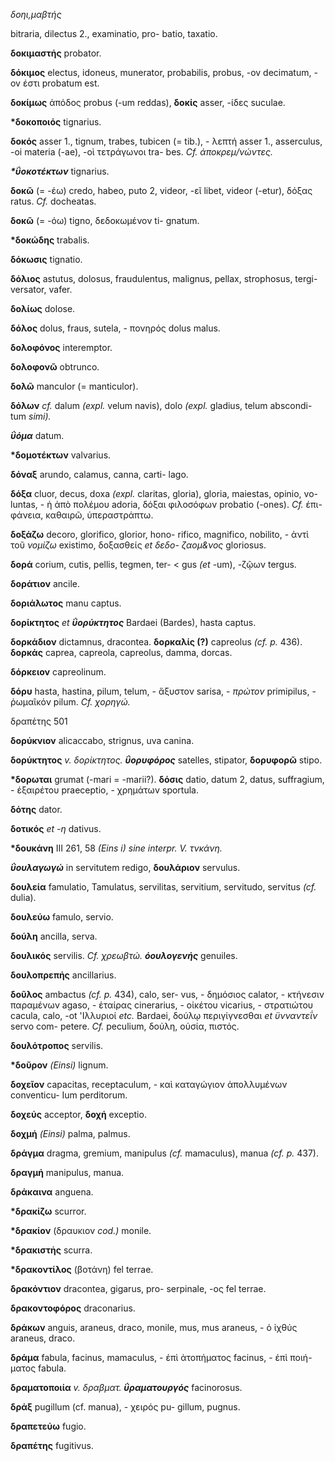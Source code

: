 *δοηι,μαβτής*

bitraria, dilectus 2., examinatio, pro- batio, taxatio.

**δοκιμαστής** probator.

**δόκιμος** electus, idoneus, munerator, probabilis, probus, -ov
decimatum, -ov έστι probatum est.

**δοκίμως** ἀπόδος probus (-um reddas), **δοκίς** asser, -ίδες suculae.

**\*δοκοποιός** tignarius.

**δοκός** asser 1., tignum, trabes, tubicen (= tib.), - λεπτή asser 1.,
asserculus, -oi materia (-ae), -οὶ τετράγωνοι tra- bes. *Cf.
άποκρεμ/νώντες.*

***\*ΰοκοτέκτων*** tignarius.

**δοκῶ** (= -έω) credo, habeo, puto 2, videor, -εῖ libet, videor
(-etur), δόξας ratus. *Cf.* docheatas.

**δοκῶ** (= -όω) tigno, δεδοκωμένον ti- gnatum.

**\*δοκώδης** trabalis.

**δόκωσις** tignatio.

**δόλιος** astutus, dolosus, fraudulentus, malignus, pellax, strophosus,
tergi- versator, vafer.

**δολίως** dolose.

**δόλος** dolus, fraus, sutela, - πονηρός dolus malus.

**δολοφόνος** interemptor.

**δολοφονῶ** obtrunco.

**δολῶ** manculor (= manticulor).

**δόλων** *cf.* dalum *(expl.* velum navis), dolo *(expl.* gladius,
telum abscondi- tum *simi).*

***ΰόμα*** datum.

**\*δομοτέκτων** valvarius.

**δόναξ** arundo, calamus, canna, carti- lago.

**δόξα** cluor, decus, doxa *(expl.* claritas, gloria), gloria,
maiestas, opinio, vo- luntas, - ἡ ἀπὸ πολέμου adoria, δόξαι φιλοσόφων
probatio (-ones). *Cf.* έπι- φάνεια, καθαιρῶ, ὑπεραστράπτω.

**δοξάζω** decoro, glorifico, glorior, hono- rifico, magnifico,
nobilito, - ἀντὶ τοῦ *νομίζω* existimo, δοξασθείς *et δεδο- ζαομ&νος*
gloriosus.

**δορά** corium, cutis, pellis, tegmen, ter- \< gus *(et* -um), -ζῷων
tergus.

**δοράτιον** ancile.

**δοριάλωτος** manu captus.

**δορίκτητος** *et **ΰορύκτητος*** Bardaei (Bardes), hasta captus.

**δορκάδιον** dictamnus, dracontea. **δορκαλίς (?)** capreolus *(cf. p.*
436). **δορκάς** caprea, capreola, capreolus, damma, dorcas.

**δόρκειον** capreolinum.

**δόρυ** hasta, hastina, pilum, telum, - ἄξυστον sarisa, - *πρώτον*
primipilus, - ῥωμαῖκόν pilum. *Cf. χορηγώ.*

δραπέτης 501

**δορύκνιον** alicaccabo, strignus, uva canina.

**δορύκτητος** *v. δορίκτητος. **ΰορυφόρος*** satelles, stipator,
**δορυφορῶ** stipo.

**\*δορωται** grumat (-mari = -marii?). **δόσις** datio, datum 2, datus,
suffragium, - έξαιρέτου praeceptio, - χρημάτων sportula.

**δότης** dator.

**δοτικός** *et -η* dativus.

**\*δουκάνη** III 261, 58 *(Eins i) sine interpr. V. τνκάνη.*

***ΰουλαγωγώ*** in servitutem redigo, **δουλάριον** servulus.

**δουλεία** famulatio, Tamulatus, servilitas, servitium, servitudo,
servitus *(cf.* dulia).

**δουλεύω** famulo, servio.

**δούλη** ancilla, serva.

**δουλικός** servilis. *Cf. χρεωβτώ. **όουλογενής*** genuiles.

**δουλοπρεπής** ancillarius.

**δοῦλος** ambactus *(cf. p.* 434), calo, ser- vus, - δημόσιος
calator, - κτήνεσιν παραμένων agaso, - ἑταίρας cinerarius, - οἰκέτου
vicarius, - στρατιώτου cacula, calo, -ot 'Ιλλυριοί *etc.* Bardaei, δούλῳ
περιγίγνεσθαι *et ϋνναντεΐν* servo com- petere. *Cf.* peculium, δούλη,
οὐσία, πιστός.

**δουλότροπος** servilis.

**\*δοῦρον** *(Einsi)* lignum.

**δοχεῖον** capacitas, receptaculum, - καὶ καταγώγιον ἀπολλυμένων
conventicu- Ium perditorum.

**δοχεύς** acceptor, **δοχή** exceptio.

**δοχμή** *(Einsi)* palma, palmus.

**δράγμα** dragma, gremium, manipulus *(cf.* mamaculus), manua *(cf. p.*
437).

**δραγμή** manipulus, manua.

**δράκαινα** anguena.

**\*δρακίζω** scurror.

**\*δρακίον** (δραυκιον *cod.)* monile.

**\*δρακιστἡς** scurra.

**\*δρακοντίλος** (βοτάνη) fel terrae.

**δρακόντιον** dracontea, gigarus, pro- serpinale, -ος fel terrae.

**δρακοντοφόρος** draconarius.

**δράκων** anguis, araneus, draco, monile, mus, mus araneus, - ὁ ἰχθύς
araneus, draco.

**δράμα** fabula, facinus, mamaculus, - έπὶ ἀτοπήματος facinus, - έπὶ
ποιή- ματος fabula.

**δραματοποιία** *v. δραβματ. **ΰραματουργός*** facinorosus.

**δράξ** pugillum (cf. manua), - χειρός pu- gillum, pugnus.

**δραπετεύω** fugio.

**δραπέτης** fugitivus.
